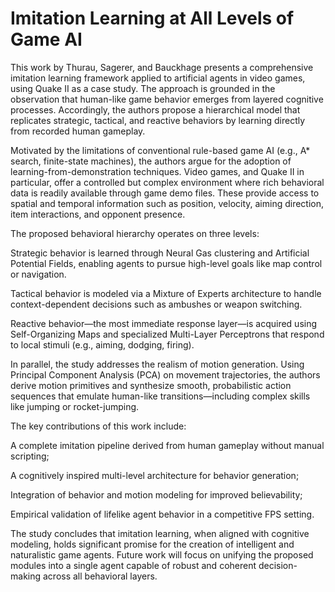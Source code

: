 # Imitation Learning at All Levels of Game AI

This work by Thurau, Sagerer, and Bauckhage presents a comprehensive imitation learning framework applied to artificial agents in video games, using Quake II as a case study. The approach is grounded in the observation that human-like game behavior emerges from layered cognitive processes. Accordingly, the authors propose a hierarchical model that replicates strategic, tactical, and reactive behaviors by learning directly from recorded human gameplay.

Motivated by the limitations of conventional rule-based game AI (e.g., A* search, finite-state machines), the authors argue for the adoption of learning-from-demonstration techniques. Video games, and Quake II in particular, offer a controlled but complex environment where rich behavioral data is readily available through game demo files. These provide access to spatial and temporal information such as position, velocity, aiming direction, item interactions, and opponent presence.

The proposed behavioral hierarchy operates on three levels:

Strategic behavior is learned through Neural Gas clustering and Artificial Potential Fields, enabling agents to pursue high-level goals like map control or navigation.

Tactical behavior is modeled via a Mixture of Experts architecture to handle context-dependent decisions such as ambushes or weapon switching.

Reactive behavior—the most immediate response layer—is acquired using Self-Organizing Maps and specialized Multi-Layer Perceptrons that respond to local stimuli (e.g., aiming, dodging, firing).

In parallel, the study addresses the realism of motion generation. Using Principal Component Analysis (PCA) on movement trajectories, the authors derive motion primitives and synthesize smooth, probabilistic action sequences that emulate human-like transitions—including complex skills like jumping or rocket-jumping.

The key contributions of this work include:

A complete imitation pipeline derived from human gameplay without manual scripting;

A cognitively inspired multi-level architecture for behavior generation;

Integration of behavior and motion modeling for improved believability;

Empirical validation of lifelike agent behavior in a competitive FPS setting.

The study concludes that imitation learning, when aligned with cognitive modeling, holds significant promise for the creation of intelligent and naturalistic game agents. Future work will focus on unifying the proposed modules into a single agent capable of robust and coherent decision-making across all behavioral layers.